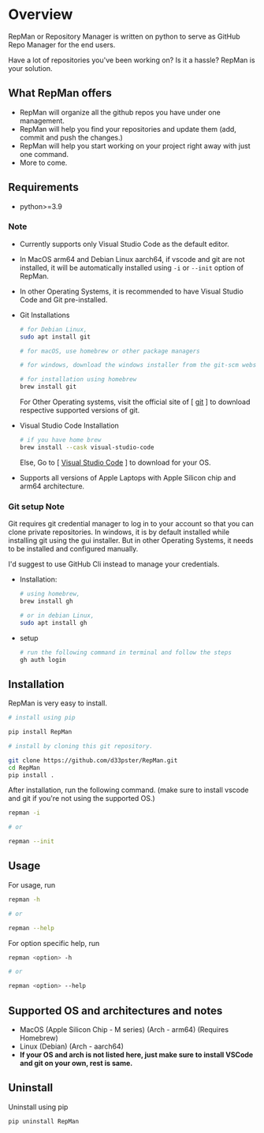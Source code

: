 # Overview

RepMan or Repository Manager is written on python to serve as GitHub Repo Manager for the end users.

Have a lot of repositories you've been working on? Is it a hassle? RepMan is your solution.

## What RepMan offers

- RepMan will organize all the github repos you have under one management.
- RepMan will help you find your repositories and update them (add, commit and push the changes.)
- RepMan will help you start working on your project right away with just one command.
- More to come.

## Requirements

- python>=3.9

### Note

- Currently supports only Visual Studio Code as the default editor.
- In MacOS arm64 and Debian Linux aarch64, if vscode and git are not installed, it will be automatically installed using `-i` or `--init` option of RepMan.
- In other Operating Systems, it is recommended to have Visual Studio Code and Git pre-installed.

- Git Installations
    ```bash
    # for Debian Linux,
    sudo apt install git

    # for macOS, use homebrew or other package managers

    # for windows, download the windows installer from the git-scm website.

    # for installation using homebrew
    brew install git
    ```
    For Other Operating systems, visit the official site of [ [git](https://git-scm.com/downloads) ] to download respective supported versions of git.

- Visual Studio Code Installation

    ```bash
    # if you have home brew
    brew install --cask visual-studio-code
    ```
    Else, Go to [ [Visual Studio Code](https://code.visualstudio.com/download) ] to download for your OS.

- Supports all versions of Apple Laptops with Apple Silicon chip and arm64 architecture.

### Git setup Note

Git requires git credential manager to log in to your account so that you can clone private repositories. In windows, it is by default installed while installing git using the gui installer. But in other Operating Systems, it needs to be installed and configured manually.

I'd suggest to use GitHub Cli instead to manage your credentials.

- Installation:
    ```bash
    # using homebrew,
    brew install gh

    # or in debian Linux,
    sudo apt install gh
    ```
- setup
    ```bash
    # run the following command in terminal and follow the steps 
    gh auth login
    ```

## Installation

RepMan is very easy to install.

```bash
# install using pip

pip install RepMan
```
```bash
# install by cloning this git repository.

git clone https://github.com/d33pster/RepMan.git
cd RepMan
pip install .
```

After installation, run the following command. (make sure to install vscode and git if you're not using the supported OS.)
```bash
repman -i

# or

repman --init
```

## Usage

For usage, run

```bash
repman -h

# or

repman --help
```

For option specific help, run

```bash
repman <option> -h

# or 

repman <option> --help
```

## Supported OS and architectures and notes
- MacOS (Apple Silicon Chip - M series) (Arch - arm64) (Requires Homebrew)
- Linux (Debian) (Arch - aarch64)
- **If your OS and arch is not listed here, just make sure to install VSCode and git on your own, rest is same.**

## Uninstall

Uninstall using pip
```bash
pip uninstall RepMan
```